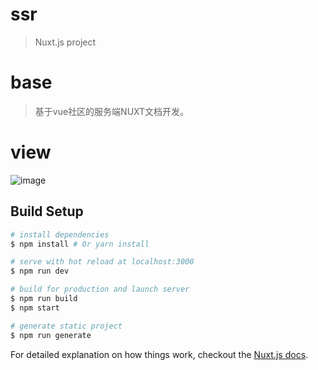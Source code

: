 # ssr

> Nuxt.js project

# base
> 基于vue社区的服务端NUXT文档开发。

# view  
 ![image](https://github.com/qianduanwuzi/img/blob/master/gif/ssr-pc.gif)

## Build Setup

``` bash
# install dependencies
$ npm install # Or yarn install

# serve with hot reload at localhost:3000
$ npm run dev

# build for production and launch server
$ npm run build
$ npm start

# generate static project
$ npm run generate
```

For detailed explanation on how things work, checkout the [Nuxt.js docs](https://github.com/nuxt/nuxt.js).
